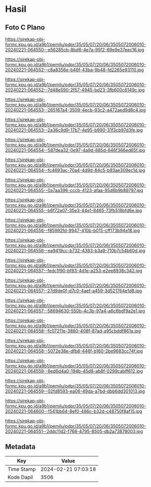 # Hasil

## Foto C Plano

https://sirekap-obj-formc.kpu.go.id/a9b1/pemilu/pdpr/35/05/07/20/06/3505072006010-20240221-064550--e56285cb-8bd6-4e7a-95f2-69e9e37eec16.jpg

https://sirekap-obj-formc.kpu.go.id/a9b1/pemilu/pdpr/35/05/07/20/06/3505072006010-20240221-064552--c8a8356e-b46f-43ba-9b48-fd2265e93110.jpg

https://sirekap-obj-formc.kpu.go.id/a9b1/pemilu/pdpr/35/05/07/20/06/3505072006010-20240221-064552--7d48e590-2f57-4945-bd23-3fb600c6149c.jpg

https://sirekap-obj-formc.kpu.go.id/a9b1/pemilu/pdpr/35/05/07/20/06/3505072006010-20240221-064553--265167a4-3509-4ecb-93c2-a472aed9d8c4.jpg

https://sirekap-obj-formc.kpu.go.id/a9b1/pemilu/pdpr/35/05/07/20/06/3505072006010-20240221-064553--2a36c9d9-17b7-4e95-b990-31f3cb97d3fe.jpg

https://sirekap-obj-formc.kpu.go.id/a9b1/pemilu/pdpr/35/05/07/20/06/3505072006010-20240221-064554--587dea32-0e97-4a9d-885d-646f366ed65f.jpg

https://sirekap-obj-formc.kpu.go.id/a9b1/pemilu/pdpr/35/05/07/20/06/3505072006010-20240221-064554--fc4693ac-70a4-4d9d-84c5-b93ae309ec1d.jpg

https://sirekap-obj-formc.kpu.go.id/a9b1/pemilu/pdpr/35/05/07/20/06/3505072006010-20240221-064555--0a7aa396-cccb-4123-afaa-95d6b9b89797.jpg

https://sirekap-obj-formc.kpu.go.id/a9b1/pemilu/pdpr/35/05/07/20/06/3505072006010-20240221-064555--b6f72a07-35e3-44e1-8465-73fb518bfd6e.jpg

https://sirekap-obj-formc.kpu.go.id/a9b1/pemilu/pdpr/35/05/07/20/06/3505072006010-20240221-064556--f85992fd-9947-410b-b015-cff173b94e18.jpg

https://sirekap-obj-formc.kpu.go.id/a9b1/pemilu/pdpr/35/05/07/20/06/3505072006010-20240221-064556--ea9419cc-b732-4383-b3a9-710b7c54b60d.jpg

https://sirekap-obj-formc.kpu.go.id/a9b1/pemilu/pdpr/35/05/07/20/06/3505072006010-20240221-064557--fedc1f90-bf83-4d1e-a253-e2ee8938c342.jpg

https://sirekap-obj-formc.kpu.go.id/a9b1/pemilu/pdpr/35/05/07/20/06/3505072006010-20240221-064557--27d9de0f-d7c0-4aef-a459-3d521764e1d8.jpg

https://sirekap-obj-formc.kpu.go.id/a9b1/pemilu/pdpr/35/05/07/20/06/3505072006010-20240221-064557--58694630-550b-4c3b-97a4-a6c6bdf9a2e1.jpg

https://sirekap-obj-formc.kpu.go.id/a9b1/pemilu/pdpr/35/05/07/20/06/3505072006010-20240221-064558--fc07211e-3860-408f-87ad-a95cbddf861a.jpg

https://sirekap-obj-formc.kpu.go.id/a9b1/pemilu/pdpr/35/05/07/20/06/3505072006010-20240221-064558--5072e38e-dfb8-446f-b160-2be9683cc74f.jpg

https://sirekap-obj-formc.kpu.go.id/a9b1/pemilu/pdpr/35/05/07/20/06/3505072006010-20240221-064559--8ed6d4a0-194b-45d8-ab8f-0299cabff612.jpg

https://sirekap-obj-formc.kpu.go.id/a9b1/pemilu/pdpr/35/05/07/20/06/3505072006010-20240221-064559--02fd8593-ea06-49da-a7bd-dbb6dd301013.jpg

https://sirekap-obj-formc.kpu.go.id/a9b1/pemilu/pdpr/35/05/07/20/06/3505072006010-20240221-064600--f541bb64-8ef0-486c-b32d-c48750f8af15.jpg

https://sirekap-obj-formc.kpu.go.id/a9b1/pemilu/pdpr/35/05/07/20/06/3505072006010-20240221-064551--2ddc11d2-f768-4795-8505-db2a73878003.jpg


## Metadata

| Key        | Value               |
| ---------- | ------------------- |
| Time Stamp | 2024-02-21 07:03:18 |
| Kode Dapil | 3506                |



